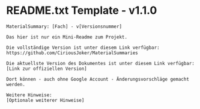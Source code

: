 # README.txt Template - v1.1.0

    MaterialSummary: [Fach] - v[Versionsnummer]

    Das hier ist nur ein Mini-Readme zum Projekt.

    Die vollständige Version ist unter diesem Link verfügbar:
    https://github.com/CiriousJoker/MaterialSummaries

    Die aktuellste Version des Dokumentes ist unter diesem Link verfügbar:
    [Link zur offiziellen Version]

    Dort können - auch ohne Google Account - Änderungsvorschläge gemacht werden.

    Weitere Hinweise:
    [Optionale weiterer Hinweise]